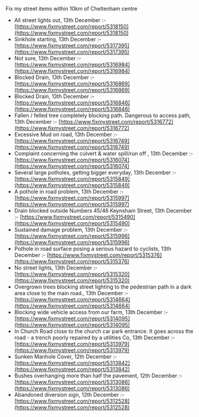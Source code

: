 Fix my street items within 10km of Cheltenham centre

<!-- fix_marker starts -->

- All street lights out, 13th December :- [https://www.fixmystreet.com/report/5318150](https://www.fixmystreet.com/report/5318150)
- Sinkhole starting, 13th December :- [https://www.fixmystreet.com/report/5317395](https://www.fixmystreet.com/report/5317395)
- Not sure, 13th December :- [https://www.fixmystreet.com/report/5316984](https://www.fixmystreet.com/report/5316984)
- Blocked Drain, 13th December :- [https://www.fixmystreet.com/report/5316869](https://www.fixmystreet.com/report/5316869)
- Blocked Drain, 13th December :- [https://www.fixmystreet.com/report/5316846](https://www.fixmystreet.com/report/5316846)
- Fallen / felled tree completely blocking path. Dangerous to access path, 13th December :- [https://www.fixmystreet.com/report/5316772](https://www.fixmystreet.com/report/5316772)
- Excessive Mud on road, 13th December :- [https://www.fixmystreet.com/report/5316749](https://www.fixmystreet.com/report/5316749)
- Complaint concerning the culvert & water spill/run off , 13th December :- [https://www.fixmystreet.com/report/5316074](https://www.fixmystreet.com/report/5316074)
- Several large potholes, getting bigger everyday, 13th December :- [https://www.fixmystreet.com/report/5315849](https://www.fixmystreet.com/report/5315849)
- A pothole in road problem, 13th December :- [https://www.fixmystreet.com/report/5315997](https://www.fixmystreet.com/report/5315997)
- Drain blocked outside Numbers 45/46 Keynsham Street, 13th December :- [https://www.fixmystreet.com/report/5315490](https://www.fixmystreet.com/report/5315490)
- Sustained damage problem, 13th December :- [https://www.fixmystreet.com/report/5315996](https://www.fixmystreet.com/report/5315996)
- Pothole in road surface posing a serious hazard to cyclists, 13th December :- [https://www.fixmystreet.com/report/5315376](https://www.fixmystreet.com/report/5315376)
- No street lights, 13th December :- [https://www.fixmystreet.com/report/5315320](https://www.fixmystreet.com/report/5315320)
- Overgrown trees blocking street lighting to the pedestrian path in a dark area close to the main road., 13th December :- [https://www.fixmystreet.com/report/5314664](https://www.fixmystreet.com/report/5314664)
- Blocking wide vehicle access from our farm, 13th December :- [https://www.fixmystreet.com/report/5314095](https://www.fixmystreet.com/report/5314095)
- In Church Road close to the church car park entrance. It goes across the road - a trench poorly repaired by a utilities Co, 13th December :- [https://www.fixmystreet.com/report/5313979](https://www.fixmystreet.com/report/5313979)
- Sunken Manhole Cover, 12th December :- [https://www.fixmystreet.com/report/5313842](https://www.fixmystreet.com/report/5313842)
- Bushes overhanging more than half the pavement, 12th December :- [https://www.fixmystreet.com/report/5313086](https://www.fixmystreet.com/report/5313086)
- Abandoned diversion sign, 12th December :- [https://www.fixmystreet.com/report/5312528](https://www.fixmystreet.com/report/5312528)

<!-- fix_marker ends -->